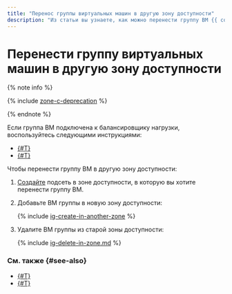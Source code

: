 ```yaml
---
title: "Перенос группы виртуальных машин в другую зону доступности"
description: "Из статьи вы узнаете, как можно перенести группу ВМ {{ compute-name }} из одной зоны доступности в другую."
---
```


# Перенести группу виртуальных машин в другую зону доступности


{% note info %}

{% include [zone-c-deprecation](../../../_includes/vpc/zone-c-deprecation.md) %}

{% endnote %}


Если группа ВМ подключена к балансировщику нагрузки, воспользуйтесь следующими инструкциями:
* [{#T}](move-group-with-nlb.md)
* [{#T}](move-group-with-alb.md)

Чтобы перенести группу ВМ в другую зону доступности:
1. [Создайте](../../../vpc/operations/subnet-create.md) подсеть в зоне доступности, в которую вы хотите перенести группу ВМ.
1. Добавьте ВМ группы в новую зону доступности:

    {% include [ig-create-in-another-zone](../../../_includes/compute/ig-create-in-another-zone.md) %}

1. Удалите ВМ группы из старой зоны доступности:

    {% include [ig-delete-in-zone.md](../../../_includes/compute/ig-delete-in-zone.md) %}

### См. также {#see-also}

* [{#T}](move-group-with-nlb.md)
* [{#T}](move-group-with-alb.md)